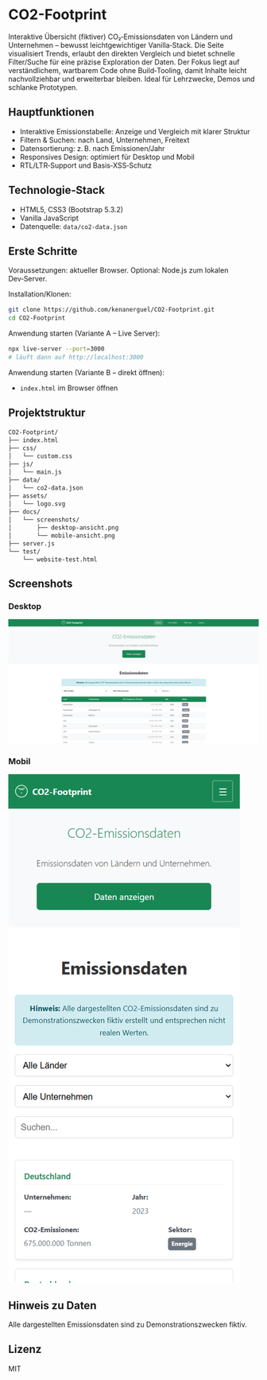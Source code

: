 # CO2-Footprint

Interaktive Übersicht (fiktiver) CO₂‑Emissionsdaten von Ländern und Unternehmen – bewusst leichtgewichtiger Vanilla‑Stack. Die Seite visualisiert Trends, erlaubt den direkten Vergleich und bietet schnelle Filter/Suche für eine präzise Exploration der Daten. Der Fokus liegt auf verständlichem, wartbarem Code ohne Build‑Tooling, damit Inhalte leicht nachvollziehbar und erweiterbar bleiben. Ideal für Lehrzwecke, Demos und schlanke Prototypen.

## Hauptfunktionen

- Interaktive Emissionstabelle: Anzeige und Vergleich mit klarer Struktur
- Filtern & Suchen: nach Land, Unternehmen, Freitext
- Datensortierung: z. B. nach Emissionen/Jahr
- Responsives Design: optimiert für Desktop und Mobil
- RTL/LTR‑Support und Basis‑XSS‑Schutz

## Technologie‑Stack

- HTML5, CSS3 (Bootstrap 5.3.2)
- Vanilla JavaScript
- Datenquelle: `data/co2-data.json`

## Erste Schritte

Voraussetzungen: aktueller Browser. Optional: Node.js zum lokalen Dev‑Server.

Installation/Klonen:
```bash
git clone https://github.com/kenanerguel/CO2-Footprint.git
cd CO2-Footprint
```

Anwendung starten (Variante A – Live Server):
```bash
npx live-server --port=3000
# läuft dann auf http://localhost:3000
```

Anwendung starten (Variante B – direkt öffnen):
- `index.html` im Browser öffnen

## Projektstruktur

```
CO2-Footprint/
├── index.html
├── css/
│   └── custom.css
├── js/
│   └── main.js
├── data/
│   └── co2-data.json
├── assets/
│   └── logo.svg
├── docs/
│   └── screenshots/
│       ├── desktop-ansicht.png
│       └── mobile-ansicht.png
├── server.js
└── test/
    └── website-test.html
```

## Screenshots

### Desktop
![Desktop Ansicht](docs/screenshots/desktop-ansicht.png)

### Mobil
![Mobile Ansicht](docs/screenshots/mobile-ansicht.png)

## Hinweis zu Daten

Alle dargestellten Emissionsdaten sind zu Demonstrationszwecken fiktiv.

## Lizenz

MIT